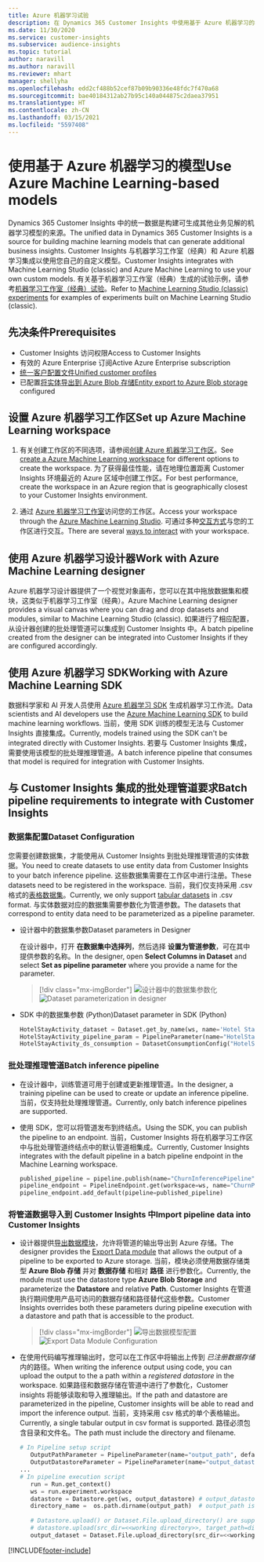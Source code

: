 ```yaml
---
title: Azure 机器学习试验
description: 在 Dynamics 365 Customer Insights 中使用基于 Azure 机器学习的模型。
ms.date: 11/30/2020
ms.service: customer-insights
ms.subservice: audience-insights
ms.topic: tutorial
author: naravill
ms.author: naravill
ms.reviewer: mhart
manager: shellyha
ms.openlocfilehash: edd2cf488b52cef87b09b90336e48fdc7f470a68
ms.sourcegitcommit: bae40184312ab27b95c140a044875c2daea37951
ms.translationtype: HT
ms.contentlocale: zh-CN
ms.lasthandoff: 03/15/2021
ms.locfileid: "5597408"
---
```

# <a name="use-azure-machine-learning-based-models"></a><span data-ttu-id="a7d6c-103">使用基于 Azure 机器学习的模型</span><span class="sxs-lookup"><span data-stu-id="a7d6c-103">Use Azure Machine Learning-based models</span></span>

<span data-ttu-id="a7d6c-104">Dynamics 365 Customer Insights 中的统一数据是构建可生成其他业务见解的机器学习模型的来源。</span><span class="sxs-lookup"><span data-stu-id="a7d6c-104">The unified data in Dynamics 365 Customer Insights is a source for building machine learning models that can generate additional business insights.</span></span> <span data-ttu-id="a7d6c-105">Customer Insights 与机器学习工作室（经典）和 Azure 机器学习集成以使用您自己的自定义模型。</span><span class="sxs-lookup"><span data-stu-id="a7d6c-105">Customer Insights integrates with Machine Learning Studio (classic) and Azure Machine Learning to use your own custom models.</span></span> <span data-ttu-id="a7d6c-106">有关基于机器学习工作室（经典）生成的试验示例，请参考[机器学习工作室（经典）试验](machine-learning-studio-experiments.md)。</span><span class="sxs-lookup"><span data-stu-id="a7d6c-106">Refer to [Machine Learning Studio (classic) experiments](machine-learning-studio-experiments.md) for examples of experiments built on Machine Learning Studio (classic).</span></span> 

## <a name="prerequisites"></a><span data-ttu-id="a7d6c-107">先决条件</span><span class="sxs-lookup"><span data-stu-id="a7d6c-107">Prerequisites</span></span>

- <span data-ttu-id="a7d6c-108">Customer Insights 访问权限</span><span class="sxs-lookup"><span data-stu-id="a7d6c-108">Access to Customer Insights</span></span>
- <span data-ttu-id="a7d6c-109">有效的 Azure Enterprise 订阅</span><span class="sxs-lookup"><span data-stu-id="a7d6c-109">Active Azure Enterprise subscription</span></span>
- [<span data-ttu-id="a7d6c-110">统一客户配置文件</span><span class="sxs-lookup"><span data-stu-id="a7d6c-110">Unified customer profiles</span></span>](data-unification.md)
- <span data-ttu-id="a7d6c-111">已配置[将实体导出到 Azure Blob 存储](export-azure-blob-storage.md)</span><span class="sxs-lookup"><span data-stu-id="a7d6c-111">[Entity export to Azure Blob storage](export-azure-blob-storage.md) configured</span></span>

## <a name="set-up-azure-machine-learning-workspace"></a><span data-ttu-id="a7d6c-112">设置 Azure 机器学习工作区</span><span class="sxs-lookup"><span data-stu-id="a7d6c-112">Set up Azure Machine Learning workspace</span></span>

1. <span data-ttu-id="a7d6c-113">有关创建工作区的不同选项，请参阅[创建 Azure 机器学习工作区](/azure/machine-learning/concept-workspace#-create-a-workspace)。</span><span class="sxs-lookup"><span data-stu-id="a7d6c-113">See [create a Azure Machine Learning workspace](/azure/machine-learning/concept-workspace#-create-a-workspace) for different options to create the workspace.</span></span> <span data-ttu-id="a7d6c-114">为了获得最佳性能，请在地理位置距离 Customer Insights 环境最近的 Azure 区域中创建工作区。</span><span class="sxs-lookup"><span data-stu-id="a7d6c-114">For best performance, create the workspace in an Azure region that is geographically closest to your Customer Insights environment.</span></span>

1. <span data-ttu-id="a7d6c-115">通过 [Azure 机器学习工作室](https://ml.azure.com/)访问您的工作区。</span><span class="sxs-lookup"><span data-stu-id="a7d6c-115">Access your workspace through the [Azure Machine Learning Studio](https://ml.azure.com/).</span></span> <span data-ttu-id="a7d6c-116">可通过多种[交互方式](/azure/machine-learning/concept-workspace#tools-for-workspace-interaction)与您的工作区进行交互。</span><span class="sxs-lookup"><span data-stu-id="a7d6c-116">There are several [ways to interact](/azure/machine-learning/concept-workspace#tools-for-workspace-interaction) with your workspace.</span></span>

## <a name="work-with-azure-machine-learning-designer"></a><span data-ttu-id="a7d6c-117">使用 Azure 机器学习设计器</span><span class="sxs-lookup"><span data-stu-id="a7d6c-117">Work with Azure Machine Learning designer</span></span>

<span data-ttu-id="a7d6c-118">Azure 机器学习设计器提供了一个视觉对象画布，您可以在其中拖放数据集和模块，这类似于机器学习工作室（经典）。</span><span class="sxs-lookup"><span data-stu-id="a7d6c-118">Azure Machine Learning designer provides a visual canvas where you can drag and drop datasets and modules, similar to Machine Learning Studio (classic).</span></span> <span data-ttu-id="a7d6c-119">如果进行了相应配置，从设计器创建的批处理管道可以集成到 Customer Insights 中。</span><span class="sxs-lookup"><span data-stu-id="a7d6c-119">A batch pipeline created from the designer can be integrated into Customer Insights if they are configured accordingly.</span></span> 
   
## <a name="working-with-azure-machine-learning-sdk"></a><span data-ttu-id="a7d6c-120">使用 Azure 机器学习 SDK</span><span class="sxs-lookup"><span data-stu-id="a7d6c-120">Working with Azure Machine Learning SDK</span></span>

<span data-ttu-id="a7d6c-121">数据科学家和 AI 开发人员使用 [Azure 机器学习 SDK](/python/api/overview/azure/ml/?preserve-view=true&view=azure-ml-py) 生成机器学习工作流。</span><span class="sxs-lookup"><span data-stu-id="a7d6c-121">Data scientists and AI developers use the [Azure Machine Learning SDK](/python/api/overview/azure/ml/?preserve-view=true&view=azure-ml-py) to build machine learning workflows.</span></span> <span data-ttu-id="a7d6c-122">当前，使用 SDK 训练的模型无法与 Customer Insights 直接集成。</span><span class="sxs-lookup"><span data-stu-id="a7d6c-122">Currently, models trained using the SDK can't be integrated directly with Customer Insights.</span></span> <span data-ttu-id="a7d6c-123">若要与 Customer Insights 集成，需要使用该模型的批处理推理管道。</span><span class="sxs-lookup"><span data-stu-id="a7d6c-123">A batch inference pipeline that consumes that model is required for integration with Customer Insights.</span></span>

## <a name="batch-pipeline-requirements-to-integrate-with-customer-insights"></a><span data-ttu-id="a7d6c-124">与 Customer Insights 集成的批处理管道要求</span><span class="sxs-lookup"><span data-stu-id="a7d6c-124">Batch pipeline requirements to integrate with Customer Insights</span></span>

### <a name="dataset-configuration"></a><span data-ttu-id="a7d6c-125">数据集配置</span><span class="sxs-lookup"><span data-stu-id="a7d6c-125">Dataset Configuration</span></span>

<span data-ttu-id="a7d6c-126">您需要创建数据集，才能使用从 Customer Insights 到批处理推理管道的实体数据。</span><span class="sxs-lookup"><span data-stu-id="a7d6c-126">You need to create datasets to use entity data from Customer Insights to your batch inference pipeline.</span></span> <span data-ttu-id="a7d6c-127">这些数据集需要在工作区中进行注册。</span><span class="sxs-lookup"><span data-stu-id="a7d6c-127">These datasets need to be registered in the workspace.</span></span> <span data-ttu-id="a7d6c-128">当前，我们仅支持采用 .csv 格式的[表格数据集](/azure/machine-learning/how-to-create-register-datasets#tabulardataset)。</span><span class="sxs-lookup"><span data-stu-id="a7d6c-128">Currently, we only support [tabular datasets](/azure/machine-learning/how-to-create-register-datasets#tabulardataset) in .csv format.</span></span> <span data-ttu-id="a7d6c-129">与实体数据对应的数据集需要参数化为管道参数。</span><span class="sxs-lookup"><span data-stu-id="a7d6c-129">The datasets that correspond to entity data need to be parameterized as a pipeline parameter.</span></span>
   
* <span data-ttu-id="a7d6c-130">设计器中的数据集参数</span><span class="sxs-lookup"><span data-stu-id="a7d6c-130">Dataset parameters in Designer</span></span>
   
     <span data-ttu-id="a7d6c-131">在设计器中，打开 **在数据集中选择列**，然后选择 **设置为管道参数**，可在其中提供参数的名称。</span><span class="sxs-lookup"><span data-stu-id="a7d6c-131">In the designer, open **Select Columns in Dataset** and select **Set as pipeline parameter** where you provide a name for the parameter.</span></span>

     > [!div class="mx-imgBorder"]
     > <span data-ttu-id="a7d6c-132">![设计器中的数据集参数化](media/intelligence-designer-dataset-parameters.png "设计器中的数据集参数化")</span><span class="sxs-lookup"><span data-stu-id="a7d6c-132">![Dataset parameterization in designer](media/intelligence-designer-dataset-parameters.png "Dataset parameterization in designer")</span></span>
   
* <span data-ttu-id="a7d6c-133">SDK 中的数据集参数 (Python)</span><span class="sxs-lookup"><span data-stu-id="a7d6c-133">Dataset parameter in SDK (Python)</span></span>
   
   ```python
   HotelStayActivity_dataset = Dataset.get_by_name(ws, name='Hotel Stay Activity Data')
   HotelStayActivity_pipeline_param = PipelineParameter(name="HotelStayActivity_pipeline_param", default_value=HotelStayActivity_dataset)
   HotelStayActivity_ds_consumption = DatasetConsumptionConfig("HotelStayActivity_dataset", HotelStayActivity_pipeline_param)
   ```

### <a name="batch-inference-pipeline"></a><span data-ttu-id="a7d6c-134">批处理推理管道</span><span class="sxs-lookup"><span data-stu-id="a7d6c-134">Batch inference pipeline</span></span>
  
* <span data-ttu-id="a7d6c-135">在设计器中，训练管道可用于创建或更新推理管道。</span><span class="sxs-lookup"><span data-stu-id="a7d6c-135">In the designer, a training pipeline can be used to create or update an inference pipeline.</span></span> <span data-ttu-id="a7d6c-136">当前，仅支持批处理推理管道。</span><span class="sxs-lookup"><span data-stu-id="a7d6c-136">Currently, only batch inference pipelines are supported.</span></span>

* <span data-ttu-id="a7d6c-137">使用 SDK，您可以将管道发布到终结点。</span><span class="sxs-lookup"><span data-stu-id="a7d6c-137">Using the SDK, you can publish the pipeline to an endpoint.</span></span> <span data-ttu-id="a7d6c-138">当前，Customer Insights 将在机器学习工作区中与批处理管道终结点中的默认管道相集成。</span><span class="sxs-lookup"><span data-stu-id="a7d6c-138">Currently, Customer Insights integrates with the default pipeline in a batch pipeline endpoint in the Machine Learning workspace.</span></span>
   
   ```python
   published_pipeline = pipeline.publish(name="ChurnInferencePipeline", description="Published Churn Inference pipeline")
   pipeline_endpoint = PipelineEndpoint.get(workspace=ws, name="ChurnPipelineEndpoint") 
   pipeline_endpoint.add_default(pipeline=published_pipeline)
   ```

### <a name="import-pipeline-data-into-customer-insights"></a><span data-ttu-id="a7d6c-139">将管道数据导入到 Customer Insights 中</span><span class="sxs-lookup"><span data-stu-id="a7d6c-139">Import pipeline data into Customer Insights</span></span>

* <span data-ttu-id="a7d6c-140">设计器提供[导出数据模块](/azure/machine-learning/algorithm-module-reference/export-data)，允许将管道的输出导出到 Azure 存储。</span><span class="sxs-lookup"><span data-stu-id="a7d6c-140">The designer provides the [Export Data module](/azure/machine-learning/algorithm-module-reference/export-data) that allows the output of a pipeline to be exported to Azure storage.</span></span> <span data-ttu-id="a7d6c-141">当前，模块必须使用数据存储类型 **Azure Blob 存储** 并对 **数据存储** 和相对 **路径** 进行参数化。</span><span class="sxs-lookup"><span data-stu-id="a7d6c-141">Currently, the module must use the datastore type **Azure Blob Storage** and parameterize the **Datastore** and relative **Path**.</span></span> <span data-ttu-id="a7d6c-142">Customer Insights 在管道执行期间使用产品可访问的数据存储和路径替代这些参数。</span><span class="sxs-lookup"><span data-stu-id="a7d6c-142">Customer Insights overrides both these parameters during pipeline execution with a datastore and path that is accessible to the product.</span></span>
   > [!div class="mx-imgBorder"]
   > <span data-ttu-id="a7d6c-143">![导出数据模型配置](media/intelligence-designer-importdata.png "导出数据模型配置")</span><span class="sxs-lookup"><span data-stu-id="a7d6c-143">![Export Data Module Configuration](media/intelligence-designer-importdata.png "Export Data Module Configuration")</span></span>
   
* <span data-ttu-id="a7d6c-144">在使用代码编写推理输出时，您可以在工作区中将输出上传到 *已注册数据存储* 内的路径。</span><span class="sxs-lookup"><span data-stu-id="a7d6c-144">When writing the inference output using code, you can upload the output to the a path within a *registered datastore* in the workspace.</span></span> <span data-ttu-id="a7d6c-145">如果路径和数据存储在管道中进行了参数化，Customer insights 将能够读取和导入推理输出。</span><span class="sxs-lookup"><span data-stu-id="a7d6c-145">If the path and datastore are parameterized in the pipeline, Customer insights will be able to read and import the inference output.</span></span> <span data-ttu-id="a7d6c-146">当前，支持采用 csv 格式的单个表格输出。</span><span class="sxs-lookup"><span data-stu-id="a7d6c-146">Currently, a single tabular output in csv format is supported.</span></span> <span data-ttu-id="a7d6c-147">路径必须包含目录和文件名。</span><span class="sxs-lookup"><span data-stu-id="a7d6c-147">The path must include the directory and filename.</span></span>

   ```python
   # In Pipeline setup script
      OutputPathParameter = PipelineParameter(name="output_path", default_value="HotelChurnOutput/HotelChurnOutput.csv")
      OutputDatastoreParameter = PipelineParameter(name="output_datastore", default_value="workspaceblobstore")
   ...
   # In pipeline execution script
      run = Run.get_context()
      ws = run.experiment.workspace
      datastore = Datastore.get(ws, output_datastore) # output_datastore is parameterized
      directory_name =  os.path.dirname(output_path)  # output_path is parameterized.
      
      # Datastore.upload() or Dataset.File.upload_directory() are supported methods to uplaod the data
      # datastore.upload(src_dir=<<working directory>>, target_path=directory_name, overwrite=False, show_progress=True)
      output_dataset = Dataset.File.upload_directory(src_dir=<<working directory>>, target = (datastore, directory_name)) # Remove trailing "/" from directory_name
   ```


[!INCLUDE[footer-include](../includes/footer-banner.md)]